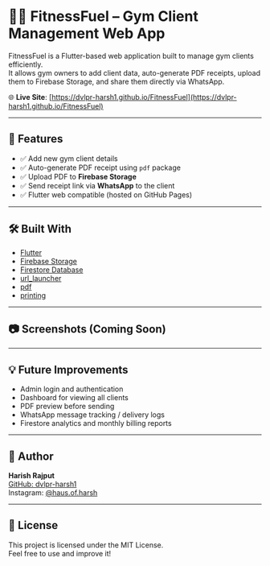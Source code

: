 # 🏋️‍♂️ FitnessFuel – Gym Client Management Web App

FitnessFuel is a Flutter-based web application built to manage gym clients efficiently.  
It allows gym owners to add client data, auto-generate PDF receipts, upload them to Firebase Storage, and share them directly via WhatsApp.

🌐 **Live Site**: [https://dvlpr-harsh1.github.io/FitnessFuel](https://dvlpr-harsh1.github.io/FitnessFuel)

---

## 🚀 Features

- ✅ Add new gym client details
- ✅ Auto-generate PDF receipt using `pdf` package
- ✅ Upload PDF to **Firebase Storage**
- ✅ Send receipt link via **WhatsApp** to the client
- ✅ Flutter web compatible (hosted on GitHub Pages)

---

## 🛠️ Built With

- [Flutter](https://flutter.dev/)
- [Firebase Storage](https://firebase.google.com/docs/storage)
- [Firestore Database](https://firebase.google.com/docs/firestore)
- [url_launcher](https://pub.dev/packages/url_launcher)
- [pdf](https://pub.dev/packages/pdf)
- [printing](https://pub.dev/packages/printing)

---

## 📷 Screenshots (Coming Soon)

<!-- Add screenshots here if needed later -->

---

## 💡 Future Improvements

- Admin login and authentication
- Dashboard for viewing all clients
- PDF preview before sending
- WhatsApp message tracking / delivery logs
- Firestore analytics and monthly billing reports

---

## 🔗 Author

**Harish Rajput**  
[GitHub: dvlpr-harsh1](https://github.com/dvlpr-harsh1)  
Instagram: [@haus.of.harsh](https://instagram.com/haus.of.harsh)

---

## 📄 License

This project is licensed under the MIT License.  
Feel free to use and improve it!


